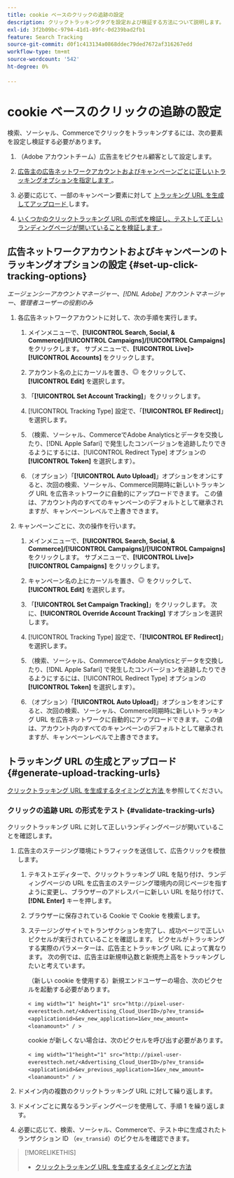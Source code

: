 ```yaml
---
title: cookie ベースのクリックの追跡の設定
description: クリックトラッキングタグを設定および検証する方法について説明します。
exl-id: 3f2b09bc-9794-41d1-89fc-0d239bad2fb1
feature: Search Tracking
source-git-commit: d0f1c413134a0868ddec79ded7672af316267edd
workflow-type: tm+mt
source-wordcount: '542'
ht-degree: 0%

---
```


# cookie ベースのクリックの追跡の設定

検索、ソーシャル、Commerceでクリックをトラッキングするには、次の要素を設定し検証する必要があります。

1. （Adobe アカウントチーム）広告主をピクセル顧客として設定します。

1. [ 広告主の広告ネットワークアカウントおよびキャンペーンごとに正しいトラッキングオプションを指定します ](#set-up-click-tracking-options)。

1. 必要に応じて、一部のキャンペーン要素に対して [ トラッキング URL を生成してアップロード ](#generate-upload-tracking-urls) します。

1. [ いくつかのクリックトラッキング URL の形式を検証し、テストして正しいランディングページが開いていることを検証します ](#validate-tracking-urls)。

## 広告ネットワークアカウントおよびキャンペーンのトラッキングオプションの設定 {#set-up-click-tracking-options}

*エージェンシーアカウントマネージャー、[!DNL Adobe] アカウントマネージャー、管理者ユーザーの役割のみ*

1. 各広告ネットワークアカウントに対して、次の手順を実行します。

   1. メインメニューで、**[!UICONTROL Search, Social, & Commerce]/[!UICONTROL Campaigns]/[!UICONTROL Campaigns]** をクリックします。 サブメニューで、**[!UICONTROL Live]>[!UICONTROL Accounts]** をクリックします。

   1. アカウント名の上にカーソルを置き、![ メニューアイコン ](/help/search-social-commerce/assets/arrow-dropdown-menu.png " メニューアイコン ") をクリックして、**[!UICONTROL Edit]** を選択します。

   1. 「**[!UICONTROL Set Account Tracking]**」をクリックします。

   1. [!UICONTROL Tracking Type] 設定で、「**[!UICONTROL EF Redirect]**」を選択します。

   1. （検索、ソーシャル、CommerceでAdobe Analyticsとデータを交換したり、[!DNL Apple Safari] で発生したコンバージョンを追跡したりできるようにするには、[!UICONTROL Redirect Type] オプションの **[!UICONTROL Token]** を選択します）。

   1. （オプション）「**[!UICONTROL Auto Upload]**」オプションをオンにすると、次回の検索、ソーシャル、Commerce同期時に新しいトラッキング URL を広告ネットワークに自動的にアップロードできます。 この値は、アカウント内のすべてのキャンペーンのデフォルトとして継承されますが、キャンペーンレベルで上書きできます。

1. キャンペーンごとに、次の操作を行います。

   1. メインメニューで、**[!UICONTROL Search, Social, & Commerce]/[!UICONTROL Campaigns]/[!UICONTROL Campaigns]** をクリックします。 サブメニューで、**[!UICONTROL Live]>[!UICONTROL Campaigns]** をクリックします。

   1. キャンペーン名の上にカーソルを置き、![ メニューアイコン ](/help/search-social-commerce/assets/arrow-dropdown-menu.png " メニューアイコン ") をクリックして、**[!UICONTROL Edit]** を選択します。

   1. 「**[!UICONTROL Set Campaign Tracking]**」をクリックします。 次に、**[!UICONTROL Override Account Tracking]** すオプションを選択します。

   1. [!UICONTROL Tracking Type] 設定で、「**[!UICONTROL EF Redirect]**」を選択します。

   1. （検索、ソーシャル、CommerceでAdobe Analyticsとデータを交換したり、[!DNL Apple Safari] で発生したコンバージョンを追跡したりできるようにするには、[!UICONTROL Redirect Type] オプションの **[!UICONTROL Token]** を選択します）。

   1. （オプション）「**[!UICONTROL Auto Upload]**」オプションをオンにすると、次回の検索、ソーシャル、Commerce同期時に新しいトラッキング URL を広告ネットワークに自動的にアップロードできます。 この値は、アカウント内のすべてのキャンペーンのデフォルトとして継承されますが、キャンペーンレベルで上書きできます。

## トラッキング URL の生成とアップロード {#generate-upload-tracking-urls}

[ クリックトラッキング URL を生成するタイミングと方法 ](/help/search-social-commerce/tracking/click-tracking-ways-to-generate.md) を参照してください。

### クリックの追跡 URL の形式をテスト {#validate-tracking-urls}

クリックトラッキング URL に対して正しいランディングページが開いていることを確認します。

1. 広告主のステージング環境にトラフィックを送信して、広告クリックを模倣します。

   1. テキストエディターで、クリックトラッキング URL を貼り付け、ランディングページの URL を広告主のステージング環境内の同じページを指すように変更し、ブラウザーのアドレスバーに新しい URL を貼り付けて、**[!DNL Enter]** キーを押します。

   1. ブラウザーに保存されている Cookie で Cookie を検索します。

   1. ステージングサイトでトランザクションを完了し、成功ページで正しいピクセルが実行されていることを確認します。 ピクセルがトラッキングする実際のパラメーターは、広告主とトラッキング URL によって異なります。 次の例では、広告主は新規申込数と新規売上高をトラッキングしたいと考えています。

      （新しい cookie を使用する）新規エンドユーザーの場合、次のピクセルを起動する必要があります。

      `< img width="1" height="1" src="http://pixel-user-everesttech.net/<Advertising_Cloud_UserID>/p?ev_transid=<applicationid>&ev_new_application=1&ev_new_amount=<loanamount>" / >`

      cookie が新しくない場合は、次のピクセルを呼び出す必要があります。

      `< img width="1"height="1" src="http://pixel-user-everesttech.net/<Advertising_Cloud_UserID>/p?ev_transid=<applicationid>&ev_previous_application=1&ev_new_amount=<loanamount>" / >`


1. ドメイン内の複数のクリックトラッキング URL に対して繰り返します。

1. ドメインごとに異なるランディングページを使用して、手順 1 を繰り返します。

1. 必要に応じて、検索、ソーシャル、Commerceで、テスト中に生成されたトランザクション ID （`ev_transid`）のピクセルを確認できます。

>[!MORELIKETHIS]
>
>* [ クリックトラッキング URL を生成するタイミングと方法 ](/help/search-social-commerce/tracking/click-tracking-ways-to-generate.md)
